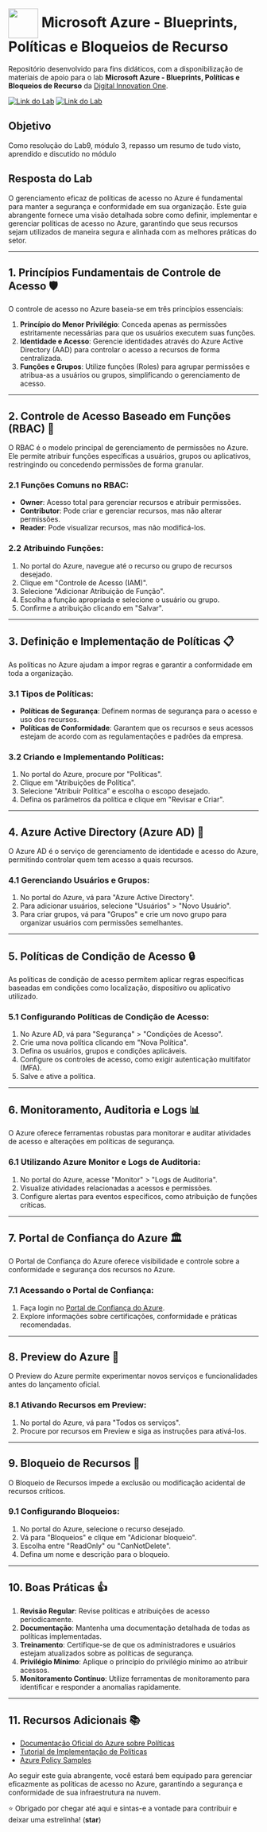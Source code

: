 <h1>
    <a href="https://www.dio.me/">
     <img align="center" width="60px" src="https://assets.dio.me/Mo-tlP263KBZIWFaCvplHdmnL4GSLIITz5tzmMUoX7s/f:webp/h:77/q:80/w:77/L2xhYl9wcm9qZWN0cy9iYWRnZXMvY2E0NTA1ZmYtNTI2YS00ZGZkLWI3ZTAtZDhhZTEwMDdiNTRjLnBuZw"></a>
    <span> 
Microsoft Azure - 
Blueprints, Políticas e Bloqueios de Recurso</span>
</h1>

Repositório desenvolvido para fins didáticos, com a disponibilização de materiais de apoio para o lab **Microsoft Azure - 
Blueprints, Políticas e Bloqueios de Recurso** da [Digital Innovation One](https://www.dio.me/).

[![Link do Lab](https://img.shields.io/badge/▶-000?style=for-the-badge&logo=movie&logoColor=E94D5F)](https://web.dio.me/project/governanca-e-conformidade-laboratorio/learning/0cd4c089-d980-4bba-bca6-1c291319318b?back=/track/microsoft-azure-essentials) 
[![Link do Lab](https://img.shields.io/badge/Acesse%20o%20Lab%20na%20Plataforma-E94D5F?style=for-the-badge)](https://web.dio.me/project/governanca-e-conformidade-laboratorio/learning/0cd4c089-d980-4bba-bca6-1c291319318b?back=/track/microsoft-azure-essentials)

## Objetivo
Como resolução do Lab9, módulo 3, repasso um resumo de tudo visto, aprendido e discutido no módulo
   
## Resposta do Lab

O gerenciamento eficaz de políticas de acesso no Azure é fundamental para manter a segurança e conformidade em sua organização. Este guia abrangente fornece uma visão detalhada sobre como definir, implementar e gerenciar políticas de acesso no Azure, garantindo que seus recursos sejam utilizados de maneira segura e alinhada com as melhores práticas do setor.

---

## 1. Princípios Fundamentais de Controle de Acesso 🛡️

O controle de acesso no Azure baseia-se em três princípios essenciais:

1. **Princípio do Menor Privilégio**: Conceda apenas as permissões estritamente necessárias para que os usuários executem suas funções.
2. **Identidade e Acesso**: Gerencie identidades através do Azure Active Directory (AAD) para controlar o acesso a recursos de forma centralizada.
3. **Funções e Grupos**: Utilize funções (Roles) para agrupar permissões e atribua-as a usuários ou grupos, simplificando o gerenciamento de acesso.

---

## 2. Controle de Acesso Baseado em Funções (RBAC) 🔑

O RBAC é o modelo principal de gerenciamento de permissões no Azure. Ele permite atribuir funções específicas a usuários, grupos ou aplicativos, restringindo ou concedendo permissões de forma granular.

### 2.1 Funções Comuns no RBAC:
- **Owner**: Acesso total para gerenciar recursos e atribuir permissões.
- **Contributor**: Pode criar e gerenciar recursos, mas não alterar permissões.
- **Reader**: Pode visualizar recursos, mas não modificá-los.

### 2.2 Atribuindo Funções:
1. No portal do Azure, navegue até o recurso ou grupo de recursos desejado.
2. Clique em "Controle de Acesso (IAM)".
3. Selecione "Adicionar Atribuição de Função".
4. Escolha a função apropriada e selecione o usuário ou grupo.
5. Confirme a atribuição clicando em "Salvar".

---

## 3. Definição e Implementação de Políticas 📋

As políticas no Azure ajudam a impor regras e garantir a conformidade em toda a organização.

### 3.1 Tipos de Políticas:
- **Políticas de Segurança**: Definem normas de segurança para o acesso e uso dos recursos.
- **Políticas de Conformidade**: Garantem que os recursos e seus acessos estejam de acordo com as regulamentações e padrões da empresa.

### 3.2 Criando e Implementando Políticas:
1. No portal do Azure, procure por "Políticas".
2. Clique em "Atribuições de Política".
3. Selecione "Atribuir Política" e escolha o escopo desejado.
4. Defina os parâmetros da política e clique em "Revisar e Criar".

---

## 4. Azure Active Directory (Azure AD) 👥

O Azure AD é o serviço de gerenciamento de identidade e acesso do Azure, permitindo controlar quem tem acesso a quais recursos.

### 4.1 Gerenciando Usuários e Grupos:
1. No portal do Azure, vá para "Azure Active Directory".
2. Para adicionar usuários, selecione "Usuários" > "Novo Usuário".
3. Para criar grupos, vá para "Grupos" e crie um novo grupo para organizar usuários com permissões semelhantes.

---

## 5. Políticas de Condição de Acesso 🔒

As políticas de condição de acesso permitem aplicar regras específicas baseadas em condições como localização, dispositivo ou aplicativo utilizado.

### 5.1 Configurando Políticas de Condição de Acesso:
1. No Azure AD, vá para "Segurança" > "Condições de Acesso".
2. Crie uma nova política clicando em "Nova Política".
3. Defina os usuários, grupos e condições aplicáveis.
4. Configure os controles de acesso, como exigir autenticação multifator (MFA).
5. Salve e ative a política.

---

## 6. Monitoramento, Auditoria e Logs 📊

O Azure oferece ferramentas robustas para monitorar e auditar atividades de acesso e alterações em políticas de segurança.

### 6.1 Utilizando Azure Monitor e Logs de Auditoria:
1. No portal do Azure, acesse "Monitor" > "Logs de Auditoria".
2. Visualize atividades relacionadas a acessos e permissões.
3. Configure alertas para eventos específicos, como atribuição de funções críticas.

---

## 7. Portal de Confiança do Azure 🏛️

O Portal de Confiança do Azure oferece visibilidade e controle sobre a conformidade e segurança dos recursos no Azure.

### 7.1 Acessando o Portal de Confiança:
1. Faça login no [Portal de Confiança do Azure](https://servicetrust.microsoft.com/).
2. Explore informações sobre certificações, conformidade e práticas recomendadas.

---

## 8. Preview do Azure 🚀

O Preview do Azure permite experimentar novos serviços e funcionalidades antes do lançamento oficial.

### 8.1 Ativando Recursos em Preview:
1. No portal do Azure, vá para "Todos os serviços".
2. Procure por recursos em Preview e siga as instruções para ativá-los.

---

## 9. Bloqueio de Recursos 🔐

O Bloqueio de Recursos impede a exclusão ou modificação acidental de recursos críticos.

### 9.1 Configurando Bloqueios:
1. No portal do Azure, selecione o recurso desejado.
2. Vá para "Bloqueios" e clique em "Adicionar bloqueio".
3. Escolha entre "ReadOnly" ou "CanNotDelete".
4. Defina um nome e descrição para o bloqueio.

---

## 10. Boas Práticas 👍

1. **Revisão Regular**: Revise políticas e atribuições de acesso periodicamente.
2. **Documentação**: Mantenha uma documentação detalhada de todas as políticas implementadas.
3. **Treinamento**: Certifique-se de que os administradores e usuários estejam atualizados sobre as políticas de segurança.
4. **Privilégio Mínimo**: Aplique o princípio do privilégio mínimo ao atribuir acessos.
5. **Monitoramento Contínuo**: Utilize ferramentas de monitoramento para identificar e responder a anomalias rapidamente.

---

## 11. Recursos Adicionais 📚

- [Documentação Oficial do Azure sobre Políticas](https://docs.microsoft.com/azure/governance/policy/overview)
- [Tutorial de Implementação de Políticas](https://docs.microsoft.com/azure/role-based-access-control/role-assignments-portal)
- [Azure Policy Samples](https://docs.microsoft.com/azure/governance/policy/samples/)

Ao seguir este guia abrangente, você estará bem equipado para gerenciar eficazmente as políticas de acesso no Azure, garantindo a segurança e conformidade de sua infraestrutura na nuvem.

⭐ Obrigado por chegar até aqui e sintas-e a vontade para contribuir e deixar uma estrelinha! (**star**) 
